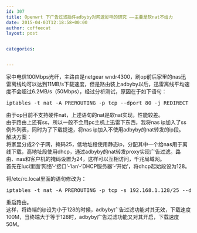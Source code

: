 ```yaml
---
id: 307
title: Openwrt 下广告过滤插件adbyby对网速影响的研究 ——主要是软nat不给力
date: 2015-04-03T12:18:58+00:00
author: coffeecat
layout: post


categories:


---
```

家中电信100Mbps光纤，主路由是netgear wndr4300，刷op前后家里的nas迅雷离线均可以达到11MB/s下载速度，但是路由装上adbyby以后，迅雷离线平均速度不会超过6.2MB/s（50Mbps），经过分析测试，原因在于如下语句：

<pre class="lang:sh decode:true " >iptables -t nat -A PREROUTING -p tcp --dport 80 -j REDIRECT --to-ports 8118</pre>

由于op目前不支持硬件nat，上述语句的nat是软nat实现，性能较差。  
由于路由上还有ss，所以一般不会用pc主机上迅雷下东西，我将nas ip加入了ss例外列表，同时为了下载提速，将nas ip加入不使用adbyby的nat转发的ip段。  
解决方案：  
将家里分成2个子网，掩码25，低地址段使用静态ip，分配其中一个给nas用于离线下载，高地址段使用dhcp，通过adbyby的nat转发proxy实现广告过滤。路由、nas和客户机的掩码设置为24，这样可以互相访问，千兆局域网。  
首先在luci里面‘网络’-‘接口’-‘lan’-‘DHCP服务器’-‘开始’，将dhcp起始段设为128。

将/etc/rc.local里面的语句修改为：

<pre class="lang:sh decode:true " >iptables -t nat -A PREROUTING -p tcp -s 192.168.1.128/25 --dport 80 -j REDIRECT --to-ports 8118</pre>

重启路由。  
这样，将终端的ip设为小于128的时候，adbyby广告过滤功能对其无效，下载速度100M，当终端大于等于128时，adbyby广告过滤功能又对其开启，下载速度50M。